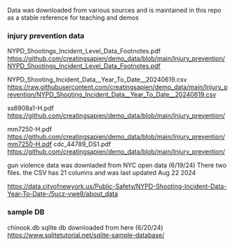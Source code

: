Data was downloaded from various sources and is maintained in this repo as a stable reference for teaching and demos


### injury prevention data

NYPD_Shootings_Incident_Level_Data_Footnotes.pdf
https://github.com/creatingsapien/demo_data/blob/main/Injury_prevention/NYPD_Shootings_Incident_Level_Data_Footnotes.pdf

NYPD_Shooting_Incident_Data__Year_To_Date__20240619.csv
https://raw.githubusercontent.com/creatingsapien/demo_data/main/Injury_prevention/NYPD_Shooting_Incident_Data__Year_To_Date__20240619.csv

ss6908a1-H.pdf
https://github.com/creatingsapien/demo_data/blob/main/Injury_prevention/

mm7250-H.pdf
https://github.com/creatingsapien/demo_data/blob/main/Injury_prevention/mm7250-H.pdf
cdc_44789_DS1.pdf
https://github.com/creatingsapien/demo_data/blob/main/Injury_prevention/

gun violence data was downladed from NYC open data (6/19/24)
There two files. the CSV has 21 columns and was last updated Aug 22 2024

https://data.cityofnewyork.us/Public-Safety/NYPD-Shooting-Incident-Data-Year-To-Date-/5ucz-vwe8/about_data


### sample DB
chinook.db sqlite db downloaded from here (6/20/24)
https://www.sqlitetutorial.net/sqlite-sample-database/



